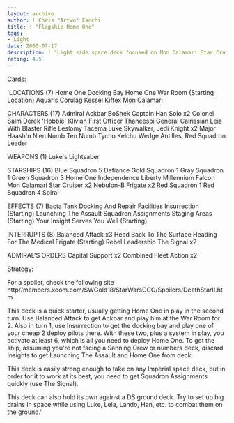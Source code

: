 ```yaml
---
layout: archive
author: ! Chris "Artwo" Fanchi
title: ! "Flagship Home One"
tags:
- Light
date: 2000-07-17
description: ! "Light side space deck focused on Mon Calamari Star Cruisers and matching pilot combos. (LS space w/o EBO)"
rating: 4.5
---
```

Cards: 

'LOCATIONS (7)
Home One Docking Bay
Home One War Room (Starting Location)
Aquaris
Corulag
Kessel
Kiffex
Mon Calamari

CHARACTERS (17)
Admiral Ackbar
BoShek
Captain Han Solo x2
Colonel Salm
Derek 'Hobbie' Klivian
First Officer Thaneespi
General Calrissian
Leia With Blaster Rifle
Leslomy Tacema
Luke Skywalker, Jedi Knight x2
Major Haash'n
Nien Numb
Ten Numb
Tycho Kelchu
Wedge Antilles, Red Squadron Leader

WEAPONS (1)
Luke's Lightsaber

STARSHIPS (16)
Blue Squadron 5
Defiance
Gold Squadron 1
Gray Squadron 1
Green Squadron 3
Home One
Independence
Liberty
Millennium Falcon
Mon Calamari Star Cruiser x2
Nebulon-B Frigate x2
Red Squadron 1
Red Squadron 4
Spiral

EFFECTS (7)
Bacta Tank
Docking And Repair Facilities
Insurrection (Starting)
Launching The Assault
Squadron Assignments
Staging Areas (Starting)
Your Insight Serves You Well (Starting)

INTERRUPTS (8)
Balanced Attack x3
Head Back To The Surface
Heading For The Medical Frigate (Starting)
Rebel Leadership
The Signal x2

ADMIRAL'S ORDERS
Capital Support x2
Combined Fleet Action x2'

Strategy: '

For a spoiler, check the following site http//members.xoom.com/SWGold18/StarWarsCCG/Spoilers/DeathStarII.htm

This deck is a quick starter, usually getting Home One in play in the second turn. Use Balanced Attack to get Ackbar and play him at the War Room for 2. Also in turn 1, use Insurrection to get the docking bay and play one of your cheap 2 deploy pilots there. With these two, plus a system in play, you activate at least 6, which is all you need to deploy Home One. To get the ship, assuming you're not facing a Sanning Crew or numbers deck, discard Insights to get Launching The Assault and Home One from deck.

This deck is easily strong enough to take on any Imperial space deck, but in order for it to work at its best, you need to get Squadron Assignments quickly (use The Signal).

This deck can also hold its own against a DS ground deck. Try to set up big drains in space while using Luke, Leia, Lando, Han, etc. to combat them on the ground.'